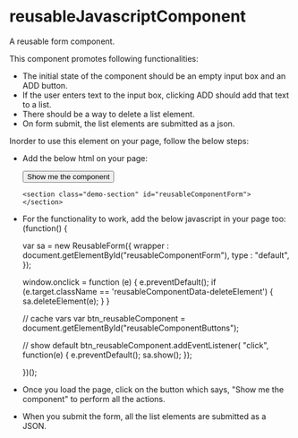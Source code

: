 # reusableJavascriptComponent
A reusable form component.

This component promotes following functionalities:
 - The initial state of the component should be an empty input box and an ADD button.
 - If the user enters text to the input box, clicking ADD should add that text to a list.
 - There should be a way to delete a list element.
 - On form submit, the list elements are submitted as a json.

Inorder to use this element on your page, follow the below steps:
- Add the below html on your page:
	  <section class="demo-section-1">
        <button id="reusableComponentButtons">Show me the component</button>
      </section>

      <section class="demo-section" id="reusableComponentForm">
      </section>

- For the functionality to work, add the below javascript in your page too: 
	(function() {

    var sa = new ReusableForm({
              wrapper : document.getElementById("reusableComponentForm"),
              type : "default",
              });

    window.onclick = function (e) {
        e.preventDefault();
        if (e.target.className == 'reusableComponentData-deleteElement') {
            sa.deleteElement(e);
        }
    }

    // cache vars
    var btn_reusableComponent = document.getElementById("reusableComponentButtons");
   
   // show default
    btn_reusableComponent.addEventListener( "click", function(e) {
      e.preventDefault();
      sa.show();
    });

  })();

- Once you load the page, click on the button which says, "Show me the component" to perform all the actions.

- When you submit the form, all the list elements are submitted as a JSON.
	